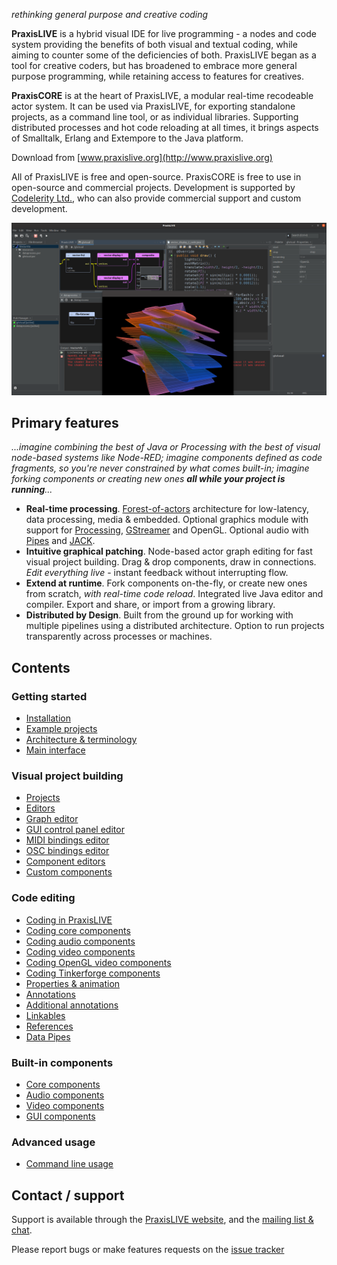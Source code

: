 _rethinking general purpose and creative coding_

**PraxisLIVE** is a hybrid visual IDE for live programming - a nodes and code system providing the benefits of both
visual and textual coding, while aiming to counter some of the deficiencies of both. PraxisLIVE began as a
tool for creative coders, but has broadened to embrace more general purpose programming, while retaining access
to features for creatives.

**PraxisCORE** is at the heart of PraxisLIVE, a modular real-time recodeable actor system. It can be used via
PraxisLIVE, for exporting standalone projects, as a command line tool, or as individual libraries. Supporting
distributed processes and hot code reloading at all times, it brings aspects of Smalltalk, Erlang and Extempore
to the Java platform.

Download from [www.praxislive.org](http://www.praxislive.org)

All of PraxisLIVE is free and open-source. PraxisCORE is free to use in open-source and commercial projects.
Development is supported by [Codelerity Ltd.](https://www.codelerity.com), who can also provide commercial support
and custom development.

![PraxisLIVE screenshot](img/PL500.png)

## Primary features

_...imagine combining the best of Java or Processing with the best of visual node-based systems like Node-RED;
imagine components defined as code fragments, so you're never constrained by what comes built-in;
imagine forking components or creating new ones **all while your project is running**..._

* **Real-time processing**. [Forest-of-actors](https://www.praxislive.org/blog/a-forest-of-actors/) architecture
for low-latency, data processing, media & embedded. Optional graphics module with support for
[Processing](https://processing.org/), [GStreamer](https://gstreamer.freedesktop.org/) and OpenGL. Optional audio
with [Pipes](http://jaudiolibs.org/) and [JACK](http://www.jackaudio.org/).
* **Intuitive graphical patching**. Node-based actor graph editing for fast visual project building. Drag & drop
components, draw in connections. _Edit everything live_ - instant feedback without interrupting flow.
* **Extend at runtime**. Fork components on-the-fly, or create new ones from scratch, _with real-time code reload_.
Integrated live Java editor and compiler. Export and share, or import from a growing library.
* **Distributed by Design**. Built from the ground up for working with multiple pipelines using a distributed
architecture. Option to run projects transparently across processes or machines.

## Contents

<h3>Getting started</h3>

* [Installation](installation.md)
* [Example projects](examples.md)
* [Architecture & terminology](architecture.md)
* [Main interface](main-interface.md)

<h3>Visual project building</h3>

* [Projects](projects.md)
* [Editors](editors.md)
* [Graph editor](editors-graph.md)
* [GUI control panel editor](editors-gui.md)
* [MIDI bindings editor](editors-midi.md)
* [OSC bindings editor](editors-osc.md)
* [Component editors](component-editors.md)
* [Custom components](custom-components.md)

<h3>Code editing</h3>

* [Coding in PraxisLIVE](coding.md)
* [Coding core components](coding-core.md)
* [Coding audio components](coding-audio.md)
* [Coding video components](coding-video.md)
* [Coding OpenGL video components](coding-video-gl.md)
* [Coding Tinkerforge components](coding-tinkerforge.md)
* [Properties & animation](properties.md)
* [Annotations](coding-annotations.md)
* [Additional annotations](coding-annotations-extra.md)
* [Linkables](coding-linkables.md)
* [References](coding-ref.md)
* [Data Pipes](coding-data-pipes.md)

<h3>Built-in components</h3>

* [Core components](components-core.md)
* [Audio components](components-audio.md)
* [Video components](components-video.md)
* [GUI components](components-gui.md)

<h3>Advanced usage</h3>

* [Command line usage](cli-usage.md)

## Contact / support

Support is available through the [PraxisLIVE website](https://www.praxislive.org), and the 
[mailing list & chat](https://www.praxislive.org/community/).

Please report bugs or make features requests on the [issue tracker](https://github.com/praxis-live/support/issues)


